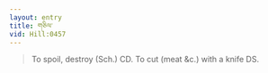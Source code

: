 ```yaml
---
layout: entry
title: གཅིལ་
vid: Hill:0457
---
```

> To spoil, destroy (Sch.) CD. To cut (meat &c.) with a knife DS.
